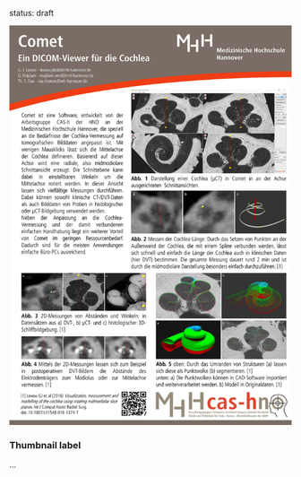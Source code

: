 
status: draft


<div class="row">
  <div class="col-sm-6 col-md-4">
    <div class="thumbnail">
      <a href="Flyer_dt_v2_1000px.jpg" target="blank"><img src="Flyer_dt_v2_1000px.jpg" alt="..."></a>
      <div class="caption">
        <h3>Thumbnail label</h3>
        <p>...</p>
        <p></p>
      </div>
    </div>
  </div>
</div>

